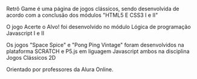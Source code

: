 Retrô Game é uma página de jogos clássicos, sendo desenvolvida de acordo com a conclusão dos módulos "HTML5 E CSS3 I e II"

O jogo Acerte o Alvo! foi desenvolvido no módulo Lógica de programação Javascript I e II 

Os jogos "Space Spice" e "Pong Ping Vintage" foram desenvolvidos na plataforma SCRATCH e P5.js em liguagem Javascript ambos na disciplina Jogos Clássicos 2D

Orientado por professores da Alura Online. 
